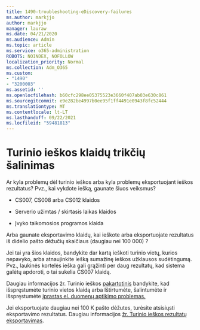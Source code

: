 ```yaml
---
title: 1490-troubleshooting-eDiscovery-failures
ms.author: markjjo
author: markjjo
manager: lauraw
ms.date: 04/21/2020
ms.audience: Admin
ms.topic: article
ms.service: o365-administration
ROBOTS: NOINDEX, NOFOLLOW
localization_priority: Normal
ms.collection: Adm_O365
ms.custom:
- "1490"
- "3200003"
ms.assetid: ''
ms.openlocfilehash: b60cfc298ee05375523e3660f407ab03e630c861
ms.sourcegitcommit: e9e282be4997b0ee95f1ff4491e0943f8fc52444
ms.translationtype: MT
ms.contentlocale: lt-LT
ms.lasthandoff: 09/22/2021
ms.locfileid: "59481813"
---
```

# <a name="troubleshoot-content-search-errors"></a>Turinio ieškos klaidų trikčių šalinimas

Ar kyla problemų dėl turinio ieškos arba kyla problemų eksportuojant ieškos rezultatus?
Pvz., kai vykdote iešką, gaunate šiuos veiksmus?

- CS007, CS008 arba CS012 klaidos

- Serverio užimtas / skirtasis laikas klaidos

- Įvyko taikomosios programos klaida

Arba gaunate eksportavimo klaidų, kai ieškote arba eksportuojate rezultatus iš didelio pašto dėžučių skaičiaus (daugiau nei 100 000) ?

Jei tai yra šios klaidos, bandykite dar kartą ieškoti turinio vietų, kurios nepavyko, arba atnaujinkite iešką sumažinę ieškos užklausos sudėtingumą. Pvz., laukinės kortelės ieška gali grąžinti per daug rezultatų, kad sistema galėtų apdoroti, o tai sukelia CS007 klaidą.   

Daugiau informacijos žr. Turinio ieškos [pakartotinis](https://docs.microsoft.com/microsoft-365/compliance/retry-failed-content-search) bandykite, kad išspręstumėte turinio vietos klaidą arba Ištirtumėte, šalintumėte ir išspręstumėte [įprastas el. duomenų aptikimo problemas.](https://docs.microsoft.com/microsoft-365/compliance/ediscovery-troubleshooting-common-issues)

Jei eksportuojate daugiau nei 100 K pašto dėžutes, turėsite atsisiųsti eksportavimo rezultatus. Daugiau informacijos [žr. Turinio ieškos rezultatų eksportavimas](https://docs.microsoft.com/microsoft-365/compliance/export-search-results).
